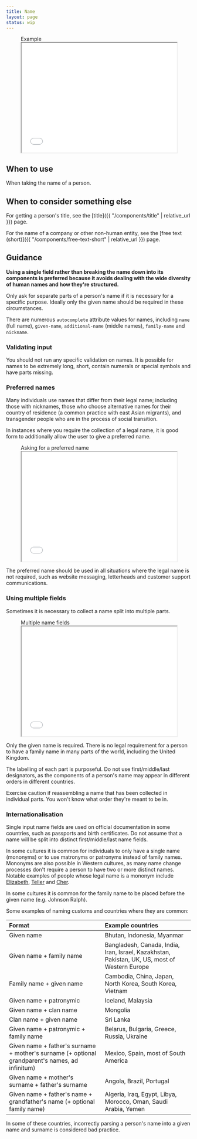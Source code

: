 ```yaml
---
title: Name
layout: page
status: wip
---
```


<figure class="iframe">
<figcaption class="iframe__label">Example</figcaption>
<iframe class="iframe__frame" src="{{ "/example/name" | relative_url }}" width="100%" height="300"></iframe>
</figure>

## When to use

When taking the name of a person.

## When to consider something else

For getting a person's title, see the [title]({{ "/components/title" | relative_url }}) page.

For the name of a company or other non-human entity, see the [free text (short)]({{ "/components/free-text-short" | relative_url }}) page.

## Guidance

**Using a single field rather than breaking the name down into its components is preferred because it avoids dealing with the wide diversity of human names and how they're structured.**

Only ask for separate parts of a person's name if it is necessary for a specific purpose. Ideally only the given name should be required in these circumstances. 

There are numerous `autocomplete` attribute values for names, including `name` (full name), `given-name`, `additional-name` (middle names), `family-name` and `nickname`.

### Validating input

You should not run any specific validation on names. It is possible for names to be extremely long, short, contain numerals or special symbols and have parts missing. 

### Preferred names

Many individuals use names that differ from their legal name; including those with nicknames, those who choose alternative names for their country of residence (a common practice with east Asian migrants), and transgender people who are in the process of social transition.

In instances where you require the collection of a legal name, it is good form to additionally allow the user to give a preferred name. 

<figure class="iframe">
<figcaption class="iframe__label">Asking for a preferred name</figcaption>
<iframe class="iframe__frame" src="{{ "/example/name-preferred" | relative_url }}" width="100%" height="300"></iframe>
</figure>

The preferred name should be used in all situations where the legal name is not required, such as website messaging, letterheads and customer support communications. 

### Using multiple fields

Sometimes it is necessary to collect a name split into multiple parts. 

<figure class="iframe">
<figcaption class="iframe__label">Multiple name fields</figcaption>
<iframe class="iframe__frame" src="{{ "/example/name-split" | relative_url }}" width="100%" height="300"></iframe>
</figure>

Only the given name is required. There is no legal requirement for a person to have a family name in many parts of the world, including the United Kingdom. 

The labelling of each part is purposeful. Do not use first/middle/last designators, as the components of a person's name may appear in different orders in different countries. 

Exercise caution if reassembling a name that has been collected in individual parts. You won't know what order they're meant to be in. 

### Internationalisation

Single input name fields are used on official documentation in some countries, such as passports and birth certificates. Do not assume that a name will be split into distinct first/middle/last name fields. 

In some cultures it is common for individuals to only have a single name (mononyms) or to use matronyms or patronyms instead of family names. Mononyms are also possible in Western cultures, as many name change processes don't require a person to have two or more distinct names. Notable examples of people whose legal name is a mononym include [Elizabeth](https://en.wikipedia.org/wiki/Elizabeth_II), [Teller](https://en.wikipedia.org/wiki/Teller_(magician)) and [Cher](https://en.wikipedia.org/wiki/Cher). 

In some cultures it is common for the family name to be placed before the given name (e.g. Johnson Ralph). 

Some examples of naming customs and countries where they are common:

|Format|Example countries|
|:-|:-|
|Given name|Bhutan, Indonesia, Myanmar|
|Given name + family name|Bangladesh, Canada, India, Iran, Israel, Kazakhstan, Pakistan, UK, US, most of Western Europe|
|Family name + given name|Cambodia, China, Japan, North Korea, South Korea, Vietnam|
|Given name + patronymic|Iceland, Malaysia|
|Given name + clan name|Mongolia|
|Clan name + given name|Sri Lanka|
|Given name + patronymic + family name|Belarus, Bulgaria, Greece, Russia, Ukraine|
|Given name + father's surname + mother's surname (+ optional grandparent's names, ad infinitum)|Mexico, Spain, most of South America|
|Given name + mother's surname + father's surname|Angola, Brazil, Portugal|
|Given name + father's name + grandfather's name (+ optional family name)|Algeria, Iraq, Egypt, Libya, Morocco, Oman, Saudi Arabia, Yemen|

In some of these countries, incorrectly parsing a person's name into a given name and surname is considered bad practice. 